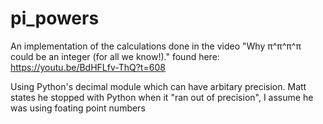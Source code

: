 # pi_powers

An implementation of the calculations done in the video "Why π^π^π^π could be an integer (for all we know!)." found here: https://youtu.be/BdHFLfv-ThQ?t=608

Using Python's decimal module which can have arbitary precision. Matt states he stopped with Python when it "ran out of precision", I assume he was using foating point numbers
